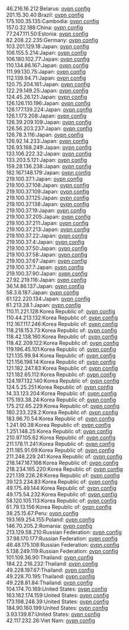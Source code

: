 46.216.16.212:Belarus: [ovpn config](vpn/46_216_16_212.ovpn)  
201.15.30.40:Brazil: [ovpn config](vpn/201_15_30_40.ovpn)  
175.100.35.135:Cambodia: [ovpn config](vpn/175_100_35_135.ovpn)  
157.0.32.188:China: [ovpn config](vpn/157_0_32_188.ovpn)  
77.247.111.50:Estonia: [ovpn config](vpn/77_247_111_50.ovpn)  
82.208.22.235:Germany: [ovpn config](vpn/82_208_22_235.ovpn)  
103.201.129.18:Japan: [ovpn config](vpn/103_201_129_18.ovpn)  
106.155.5.214:Japan: [ovpn config](vpn/106_155_5_214.ovpn)  
106.180.102.77:Japan: [ovpn config](vpn/106_180_102_77.ovpn)  
110.134.86.167:Japan: [ovpn config](vpn/110_134_86_167.ovpn)  
111.99.130.75:Japan: [ovpn config](vpn/111_99_130_75.ovpn)  
112.139.94.71:Japan: [ovpn config](vpn/112_139_94_71.ovpn)  
120.75.204.161:Japan: [ovpn config](vpn/120_75_204_161.ovpn)  
122.29.149.25:Japan: [ovpn config](vpn/122_29_149_25.ovpn)  
124.45.26.121:Japan: [ovpn config](vpn/124_45_26_121.ovpn)  
126.126.110.196:Japan: [ovpn config](vpn/126_126_110_196.ovpn)  
126.177.139.224:Japan: [ovpn config](vpn/126_177_139_224.ovpn)  
126.1.173.208:Japan: [ovpn config](vpn/126_1_173_208.ovpn)  
126.39.209.109:Japan: [ovpn config](vpn/126_39_209_109.ovpn)  
126.56.203.237:Japan: [ovpn config](vpn/126_56_203_237.ovpn)  
126.78.3.116:Japan: [ovpn config](vpn/126_78_3_116.ovpn)  
126.92.14.233:Japan: [ovpn config](vpn/126_92_14_233.ovpn)  
126.93.168.249:Japan: [ovpn config](vpn/126_93_168_249.ovpn)  
133.106.222.32:Japan: [ovpn config](vpn/133_106_222_32.ovpn)  
133.203.5.121:Japan: [ovpn config](vpn/133_203_5_121.ovpn)  
159.28.136.238:Japan: [ovpn config](vpn/159_28_136_238.ovpn)  
182.167.148.179:Japan: [ovpn config](vpn/182_167_148_179.ovpn)  
219.100.37.1:Japan: [ovpn config](vpn/219_100_37_1.ovpn)  
219.100.37.108:Japan: [ovpn config](vpn/219_100_37_108.ovpn)  
219.100.37.109:Japan: [ovpn config](vpn/219_100_37_109.ovpn)  
219.100.37.125:Japan: [ovpn config](vpn/219_100_37_125.ovpn)  
219.100.37.138:Japan: [ovpn config](vpn/219_100_37_138.ovpn)  
219.100.37.19:Japan: [ovpn config](vpn/219_100_37_19.ovpn)  
219.100.37.205:Japan: [ovpn config](vpn/219_100_37_205.ovpn)  
219.100.37.211:Japan: [ovpn config](vpn/219_100_37_211.ovpn)  
219.100.37.213:Japan: [ovpn config](vpn/219_100_37_213.ovpn)  
219.100.37.22:Japan: [ovpn config](vpn/219_100_37_22.ovpn)  
219.100.37.4:Japan: [ovpn config](vpn/219_100_37_4.ovpn)  
219.100.37.50:Japan: [ovpn config](vpn/219_100_37_50.ovpn)  
219.100.37.58:Japan: [ovpn config](vpn/219_100_37_58.ovpn)  
219.100.37.67:Japan: [ovpn config](vpn/219_100_37_67.ovpn)  
219.100.37.7:Japan: [ovpn config](vpn/219_100_37_7.ovpn)  
219.100.37.90:Japan: [ovpn config](vpn/219_100_37_90.ovpn)  
27.92.219.116:Japan: [ovpn config](vpn/27_92_219_116.ovpn)  
36.14.86.137:Japan: [ovpn config](vpn/36_14_86_137.ovpn)  
58.3.6.187:Japan: [ovpn config](vpn/58_3_6_187.ovpn)  
61.122.220.134:Japan: [ovpn config](vpn/61_122_220_134.ovpn)  
61.213.28.1:Japan: [ovpn config](vpn/61_213_28_1.ovpn)  
110.11.221.128:Korea Republic of: [ovpn config](vpn/110_11_221_128.ovpn)  
110.44.213.132:Korea Republic of: [ovpn config](vpn/110_44_213_132.ovpn)  
112.167.117.246:Korea Republic of: [ovpn config](vpn/112_167_117_246.ovpn)  
118.218.153.73:Korea Republic of: [ovpn config](vpn/118_218_153_73.ovpn)  
118.42.138.160:Korea Republic of: [ovpn config](vpn/118_42_138_160.ovpn)  
118.42.209.122:Korea Republic of: [ovpn config](vpn/118_42_209_122.ovpn)  
119.196.45.101:Korea Republic of: [ovpn config](vpn/119_196_45_101.ovpn)  
121.135.99.94:Korea Republic of: [ovpn config](vpn/121_135_99_94.ovpn)  
121.156.198.14:Korea Republic of: [ovpn config](vpn/121_156_198_14.ovpn)  
121.182.247.83:Korea Republic of: [ovpn config](vpn/121_182_247_83.ovpn)  
121.182.65.112:Korea Republic of: [ovpn config](vpn/121_182_65_112.ovpn)  
124.197.132.140:Korea Republic of: [ovpn config](vpn/124_197_132_140.ovpn)  
124.5.25.251:Korea Republic of: [ovpn config](vpn/124_5_25_251.ovpn)  
14.33.123.204:Korea Republic of: [ovpn config](vpn/14_33_123_204.ovpn)  
175.193.38.24:Korea Republic of: [ovpn config](vpn/175_193_38_24.ovpn)  
175.212.65.229:Korea Republic of: [ovpn config](vpn/175_212_65_229.ovpn)  
180.233.228.2:Korea Republic of: [ovpn config](vpn/180_233_228_2.ovpn)  
183.96.70.54:Korea Republic of: [ovpn config](vpn/183_96_70_54.ovpn)  
1.241.90.38:Korea Republic of: [ovpn config](vpn/1_241_90_38.ovpn)  
1.251.148.25:Korea Republic of: [ovpn config](vpn/1_251_148_25.ovpn)  
210.97.105.62:Korea Republic of: [ovpn config](vpn/210_97_105_62.ovpn)  
211.178.11.241:Korea Republic of: [ovpn config](vpn/211_178_11_241.ovpn)  
211.185.91.69:Korea Republic of: [ovpn config](vpn/211_185_91_69.ovpn)  
211.248.229.241:Korea Republic of: [ovpn config](vpn/211_248_229_241.ovpn)  
218.147.167.166:Korea Republic of: [ovpn config](vpn/218_147_167_166.ovpn)  
218.234.165.220:Korea Republic of: [ovpn config](vpn/218_234_165_220.ovpn)  
221.139.226.28:Korea Republic of: [ovpn config](vpn/221_139_226_28.ovpn)  
39.123.234.83:Korea Republic of: [ovpn config](vpn/39_123_234_83.ovpn)  
49.175.49.144:Korea Republic of: [ovpn config](vpn/49_175_49_144.ovpn)  
49.175.54.232:Korea Republic of: [ovpn config](vpn/49_175_54_232.ovpn)  
58.120.105.113:Korea Republic of: [ovpn config](vpn/58_120_105_113.ovpn)  
61.79.13.156:Korea Republic of: [ovpn config](vpn/61_79_13_156.ovpn)  
38.25.15.67:Peru: [ovpn config](vpn/38_25_15_67.ovpn)  
193.169.254.155:Poland: [ovpn config](vpn/193_169_254_155.ovpn)  
146.70.205.2:Romania: [ovpn config](vpn/146_70_205_2.ovpn)  
213.129.58.210:Russian Federation: [ovpn config](vpn/213_129_58_210.ovpn)  
37.98.170.177:Russian Federation: [ovpn config](vpn/37_98_170_177.ovpn)  
46.48.175.108:Russian Federation: [ovpn config](vpn/46_48_175_108.ovpn)  
5.138.249.119:Russian Federation: [ovpn config](vpn/5_138_249_119.ovpn)  
101.109.36.90:Thailand: [ovpn config](vpn/101_109_36_90.ovpn)  
184.22.216.232:Thailand: [ovpn config](vpn/184_22_216_232.ovpn)  
49.228.197.67:Thailand: [ovpn config](vpn/49_228_197_67.ovpn)  
49.228.70.195:Thailand: [ovpn config](vpn/49_228_70_195.ovpn)  
49.228.81.84:Thailand: [ovpn config](vpn/49_228_81_84.ovpn)  
104.174.70.169:United States: [ovpn config](vpn/104_174_70_169.ovpn)  
163.182.174.159:United States: [ovpn config](vpn/163_182_174_159.ovpn)  
173.198.248.39:United States: [ovpn config](vpn/173_198_248_39.ovpn)  
184.90.160.199:United States: [ovpn config](vpn/184_90_160_199.ovpn)  
3.93.139.87:United States: [ovpn config](vpn/3_93_139_87.ovpn)  
42.117.232.26:Viet Nam: [ovpn config](vpn/42_117_232_26.ovpn)  
